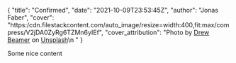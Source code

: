 
{
	"title": "Confirmed",
	"date": "2021-10-09T23:53:45Z",
	"author": "Jonas Faber",
	"cover": "https:/cdn.filestackcontent.com/auto_image/resize=width:400,fit:max/compress/V2jDA0ZyRg6TZMn6yIEf",
	"cover_attribution": "Photo by [Drew Beamer](https://unsplash.com/@drew_beamer?utm_source=unsplash\u0026utm_medium=referral\u0026utm_content=creditCopyText) on [Unsplash](https://unsplash.com/s/photos/hello?utm_source=unsplash\u0026utm_medium=referral\u0026utm_content=creditCopyText)\n  "
}

Some nice content
